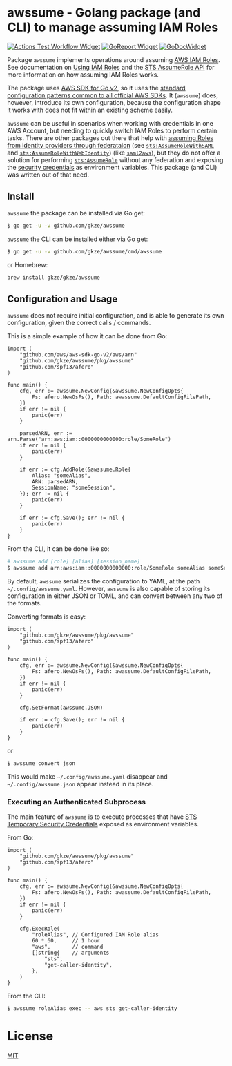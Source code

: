 # awssume - Golang package (and CLI) to manage assuming IAM Roles

[![Actions Test Workflow Widget]][Actions Test Workflow Status]
[![GoReport Widget]][GoReport Status]
[![GoDocWidget]][GoDocReference]

[Actions Test Workflow Status]: https://github.com/gkze/awssume/actions?query=workflow%3Aci
[Actions Test Workflow Widget]: https://github.com/gkze/awssume/workflows/ci/badge.svg

[GoReport Status]: https://goreportcard.com/report/github.com/gkze/awssume
[GoReport Widget]: https://goreportcard.com/badge/github.com/gkze/awssume

[GoDocWidget]: https://godoc.org/github.com/gkze/awssume?status.svg
[GoDocReference]:https://godoc.org/github.com/gkze/awssume

Package `awssume` implements operations around assuming [AWS IAM Roles](https://docs.aws.amazon.com/IAM/latest/UserGuide/id_roles.html). See documentation on [Using IAM Roles](https://docs.aws.amazon.com/IAM/latest/UserGuide/id_roles_use.html) and the [STS AssumeRole API](https://docs.aws.amazon.com/STS/latest/APIReference/API_AssumeRole.html) for more information on how assuming IAM Roles works.

The package uses [AWS SDK for Go v2](https://docs.aws.amazon.com/sdk-for-go/v2/api/), so it uses the [standard configuration patterns common to all official AWS SDKs](https://docs.aws.amazon.com/sdk-for-go/v1/developer-guide/configuring-sdk.html). It (`awssume`) does, however, introduce its own configuration, because the configuration shape it works with does not fit within an existing scheme easily.

`awssume` can be useful in scenarios when working with credentials in one AWS Account, but needing to quickly switch IAM Roles to perform certain tasks. There are other packages out there that help with [assuming Roles from identity providers through federataion](https://docs.aws.amazon.com/IAM/latest/UserGuide/id_roles_providers.html) (see [`sts:AssumeRoleWithSAML`](https://docs.aws.amazon.com/STS/latest/APIReference/API_AssumeRoleWithSAML.html) and [`sts:AssumeRoleWithWebIdentity`](https://docs.aws.amazon.com/STS/latest/APIReference/API_AssumeRoleWithWebIdentity.html)) (like [`saml2aws`](https://github.com/Versent/saml2aws)), but they do not offer a solution for performing [`sts:AssumeRole`](https://docs.aws.amazon.com/STS/latest/APIReference/API_AssumeRole.html) without any federation and exposing the [security credentials](https://docs.aws.amazon.com/general/latest/gr/aws-sec-cred-types.html#access-keys-and-secret-access-keys) as environment variables. This package (and CLI) was written out of that need.

## Install

`awssume` the package can be installed via Go get:

```bash
$ go get -u -v github.com/gkze/awssume
```

`awssume` the CLI can be installed either via Go get:

```bash
$ go get -u -v github.com/gkze/awssume/cmd/awssume
```

or Homebrew:

```bash
brew install gkze/gkze/awssume
```

## Configuration and Usage

`awssume` does not require initial configuration, and is able to generate its
own configuration, given the correct calls / commands.

This is a simple example of how it can be done from Go:

```golang
import (
    "github.com/aws/aws-sdk-go-v2/aws/arn"
    "github.com/gkze/awssume/pkg/awssume"
    "github.com/spf13/afero"
)

func main() {
    cfg, err := awssume.NewConfig(&awssume.NewConfigOpts{
        Fs: afero.NewOsFs(), Path: awassume.DefaultConfigFilePath,
    })
    if err != nil {
        panic(err)
    }

    parsedARN, err := arn.Parse("arn:aws:iam::0000000000000:role/SomeRole")
    if err != nil {
        panic(err)
    }

    if err := cfg.AddRole(&awssume.Role{
        Alias: "someAlias",
        ARN: parsedARN,
        SessionName: "someSession",
    }); err != nil {
        panic(err)
    }

    if err := cfg.Save(); err != nil {
        panic(err)
    }
}
```

From the CLI, it can be done like so:

```bash
# awssume add [role] [alias] [session_name]
$ awssume add arn:aws:iam::0000000000000:role/SomeRole someAlias someSession
```

By default, `awssume` serializes the configuration to YAML, at the path `~/.config/awssume.yaml`. However, `awssume` is also capable of storing its configuration in either JSON or TOML, and can convert between any two of the formats.

Converting formats is easy:

```golang
import (
    "github.com/gkze/awssume/pkg/awssume"
    "github.com/spf13/afero"
)

func main() {
    cfg, err := awssume.NewConfig(&awssume.NewConfigOpts{
        Fs: afero.NewOsFs(), Path: awassume.DefaultConfigFilePath,
    })
    if err != nil {
        panic(err)
    }

    cfg.SetFormat(awssume.JSON)

    if err := cfg.Save(); err != nil {
        panic(err)
    }
}
```

or

```bash
$ awssume convert json
```

This would make `~/.config/awssume.yaml` disappear and `~/.config/awssume.json` appear instead in its place.

### Executing an Authenticated Subprocess

The main feature of `awssume` is to execute processes that have [STS Temporary Security Credentials](https://docs.aws.amazon.com/IAM/latest/UserGuide/id_credentials_temp.html) exposed as environment variables.

From Go:

```golang
import (
    "github.com/gkze/awssume/pkg/awssume"
    "github.com/spf13/afero"
)

func main() {
    cfg, err := awssume.NewConfig(&awssume.NewConfigOpts{
        Fs: afero.NewOsFs(), Path: awassume.DefaultConfigFilePath,
    })
    if err != nil {
        panic(err)
    }

    cfg.ExecRole(
        "roleAlias", // Configured IAM Role alias
        60 * 60,     // 1 hour
        "aws",       // command
        []string{    // arguments
            "sts",
            "get-caller-identity",
        },
    )
}
```

From the CLI:

```bash
$ awssume roleAlias exec -- aws sts get-caller-identity
```

# License

[MIT](LICENSE)
